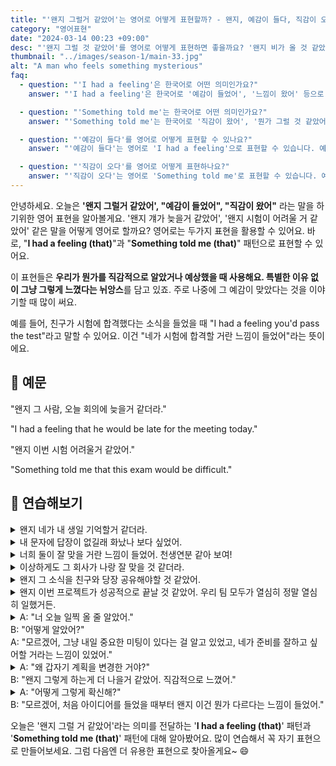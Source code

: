 ```yaml
---
title: "'왠지 그럴거 같았어'는 영어로 어떻게 표현할까? - 왠지, 예감이 들다, 직감이 오다"
category: "영어표현"
date: "2024-03-14 00:23 +09:00"
desc: "'왠지 그럴 것 같았어'를 영어로 어떻게 표현하면 좋을까요? '왠지 비가 올 것 같았어', '왠지 그 영화가 재미있을 것 같았어' 등을 영어로 표현하는 법을 배워봅시다. 다양한 예문을 통해서 연습하고 본인의 표현으로 만들어 보세요."
thumbnail: "../images/season-1/main-33.jpg"
alt: "A man who feels something mysterious"
faq:
  - question: "'I had a feeling'은 한국어로 어떤 의미인가요?"
    answer: "'I had a feeling'은 한국어로 '예감이 들었어', '느낌이 왔어' 등으로 번역될 수 있습니다. 특별한 이유 없이 직감적으로 무언가를 예상하거나 알았을 때 사용하는 표현입니다."

  - question: "'Something told me'는 한국어로 어떤 의미인가요?"
    answer: "'Something told me'는 한국어로 '직감이 왔어', '뭔가 그럴 것 같았어' 등으로 번역될 수 있습니다. 'I had a feeling'과 비슷한 의미로, 설명하기 어려운 직감이나 예감을 표현할 때 사용합니다."

  - question: "'예감이 들다'를 영어로 어떻게 표현할 수 있나요?"
    answer: "'예감이 들다'는 영어로 'I had a feeling'으로 표현할 수 있습니다. 예를 들어, '네가 합격할 거란 예감이 들었어'는 'I had a feeling you'd pass'로 말할 수 있습니다."

  - question: "'직감이 오다'를 영어로 어떻게 표현하나요?"
    answer: "'직감이 오다'는 영어로 'Something told me'로 표현할 수 있습니다. 예를 들어, '우산을 가져가야 할 것 같은 직감이 왔어'는 'Something told me to bring an umbrella'로 말할 수 있습니다."
---
```


안녕하세요. 오늘은 **'왠지 그럴거 같았어', "예감이 들었어", "직감이 왔어"** 라는 말을 하기위한 영어 표현을 알아볼게요. '왠지 걔가 늦을거 같았어', '왠지 시험이 어려울 거 같았어' 같은 말을 어떻게 영어로 할까요? 영어로는 두가지 표현을 활용할 수 있어요. 바로, "**I had a feeling (that)**"과 "**Something told me (that)**" 패턴으로 표현할 수 있어요.

이 표현들은 **우리가 뭔가를 직감적으로 알았거나 예상했을 때 사용해요. 특별한 이유 없이 그냥 그렇게 느꼈다는 뉘앙스**를 담고 있죠. 주로 나중에 그 예감이 맞았다는 것을 이야기할 때 많이 써요.

예를 들어, 친구가 시험에 합격했다는 소식을 들었을 때 "I had a feeling you'd pass the test"라고 말할 수 있어요. 이건 "네가 시험에 합격할 거란 느낌이 들었어"라는 뜻이에요.

## 📖 예문

"왠지 그 사람, 오늘 회의에 늦을거 같더라."

"I had a feeling that he would be late for the meeting today."

"왠지 이번 시험 어려울거 같았어."

"Something told me that this exam would be difficult."

## 💬 연습해보기

<details>
  <summary>왠지 네가 내 생일 기억할거 같더라.</summary>
  <span>I had a feeling that you would remember my birthday.</span>
</details>

<details>
  <summary>내 문자에 답장이 없길래 화났나 보다 싶었어.
</summary>
  <span>When she didn't answer my texts, I had a feeling she was mad at me.</span>
</details>

<details>
  <summary>너희 둘이 잘 맞을 거란 느낌이 들었어. 천생연분 같아 보여!</summary>
  <span>I had a feeling you two would <a href="/blog/vocab-1/012.hit-it-off/">hit it off</a>. You guys seem perfect for each other!</span>
</details>

<details>
  <summary>이상하게도 그 회사가 나랑 잘 맞을 것 같더라.</summary>
  <span>I strangely had a feeling that the company would be a really good fit for me.</span>
</details>

<details>
  <summary>왠지 그 소식을 친구와 당장 공유해야할 것 같았어.</summary>
<span>Something told me I needed to share the news with my friend right away.</span>
</details>

<details>
  <summary>왠지 이번 프로젝트가 성공적으로 끝날 것 같았어. 우리 팀 모두가 열심히 정말 열심히 일했거든.</summary>
  <span>Something told me that this project would end successfully because our whole team worked really hard.</span>
</details>

<details>
  <summary>A: "너 오늘 일찍 올 줄 알았어."<br>B: "어떻게 알았어?"<br>A: "모르겠어, 그냥 내일 중요한 미팅이 있다는 걸 알고 있었고, 네가 준비를 잘하고 싶어할 거라는 느낌이 있었어."</summary>
<span>A: "I knew you would come in early today."<br>B: "How did you know?"<br>A: "I don’t know, I just knew you had an important meeting tomorrow and I had a feeling that you would want to prepare well."</span>
</details>

<details>
  <summary>A: "왜 갑자기 계획을 변경한 거야?"<br>B: "왠지 그렇게 하는게 더 나을거 같았어. 직감적으로 느꼈어."</summary>
<span>A: "Why did you suddenly change the plan?"<br>B: "Something told me it would be better to do so. I just had a gut feeling."</span>
</details>

<details>
  <summary>A: "어떻게 그렇게 확신해?"<br>B: "모르겠어, 처음 아이디어를 들었을 때부터 왠지 이건 뭔가 다르다는 느낌이 들었어."</summary>
<span>A: "How can you be so sure?"<br>B: "I don’t know, I just had a feeling that it was something different when I first heard the idea."</span>
</details>

오늘은 '왠지 그럴 거 같았어'라는 의미를 전달하는 '**I had a feeling (that)**' 패턴과 '**Something told me (that)**' 패턴에 대해 알아봤어요. 많이 연습해서 꼭 자기 표현으로 만들어보세요. 그럼 다음엔 더 유용한 표현으로 찾아올게요~ 😄

